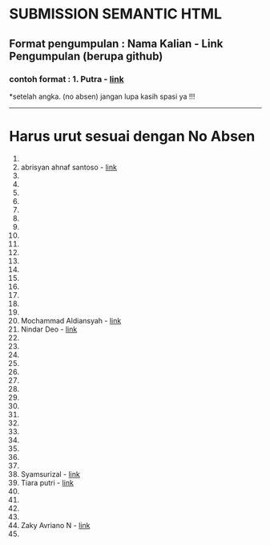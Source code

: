 # SUBMISSION SEMANTIC HTML
## Format pengumpulan : Nama Kalian - Link Pengumpulan (berupa github)
### contoh format : 1. Putra - [link](https://github.com/indekslink/semantic-html)
*setelah angka. (no absen) jangan lupa kasih spasi ya !!!

---
# Harus urut sesuai dengan No Absen  
1.
2. abrisyan ahnaf santoso - [link](https://github.com/checksam/semantic---html)
3.
4.
5.
6.
7.
8.
9.
10.
11.
12.
13.
14.
15.
16.
17.
18.
19.
20. Mochammad Aldiansyah - [link](https://github.com/aldigakure/SEMANTIK_HTML)
21. Nindar Deo - [link](https://github.com/Nindar-txr/semantic)
22.
23.
24.
25.
26.
27.
28.
29.
30.
31.
32.
33.
34.
35.
36.
37.
38. Syamsurizal - [link](https://github.com/Castys/Semantik-38)
39. Tiara putri - [link](https://github.com/Tiaranara/SEMANTIC-)
40.
41.
42.
43.
44. Zaky Avriano N - [link](https://github.com/jeckyy234/44-semantik)
45.
